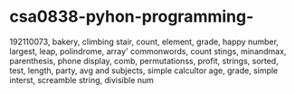 # csa0838-pyhon-programming-
192110073,
bakery,
climbing stair,
count,
element,
grade,
happy number,
largest,
leap,
polindrome,
array'
commonwords,
count stings,
minandmax,
parenthesis,
phone display,
comb,
permutationss,
profit,
strings,
sorted,
test,
length,
party,
avg and subjects,
simple calcultor
age,
grade,
simple interst,
screamble string,
divisible num

